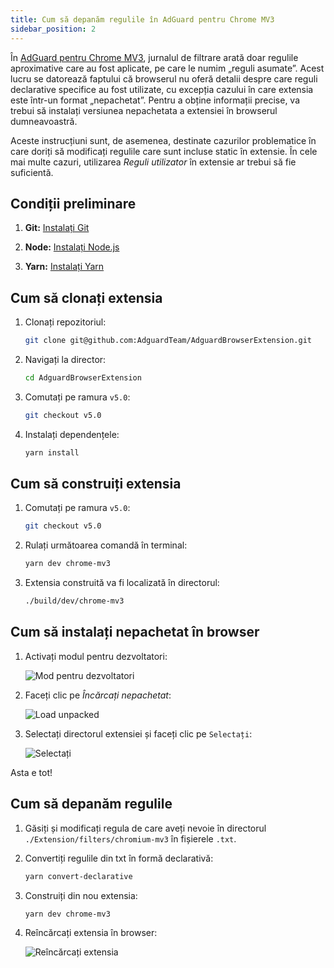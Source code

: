 ```yaml
---
title: Cum să depanăm regulile în AdGuard pentru Chrome MV3
sidebar_position: 2
---
```


În [AdGuard pentru Chrome MV3](/adguard-browser-extension/mv3-version), jurnalul de filtrare arată doar regulile aproximative care au fost aplicate, pe care le numim „reguli asumate”. Acest lucru se datorează faptului că browserul nu oferă detalii despre care reguli declarative specifice au fost utilizate, cu excepția cazului în care extensia este într-un format „nepachetat”. Pentru a obține informații precise, va trebui să instalați versiunea nepachetata a extensiei în browserul dumneavoastră.

Aceste instrucțiuni sunt, de asemenea, destinate cazurilor problematice în care doriți să modificați regulile care sunt incluse static în extensie. În cele mai multe cazuri, utilizarea _Reguli utilizator_ în extensie ar trebui să fie suficientă.

## Condiții preliminare

1. **Git:** [Instalați Git](https://git-scm.com/book/en/v2/Getting-Started-Installing-Git)

2. **Node:** [Instalați Node.js](https://nodejs.org/en/download/package-manager)

3. **Yarn:** [Instalați Yarn](https://classic.yarnpkg.com/lang/en/docs/install)

## Cum să clonați extensia

1. Clonați repozitoriul:

   ```bash
   git clone git@github.com:AdguardTeam/AdguardBrowserExtension.git
   ```

2. Navigați la director:

   ```bash
   cd AdguardBrowserExtension
   ```

3. Comutați pe ramura `v5.0`:

   ```bash
   git checkout v5.0
   ```

4. Instalați dependențele:

   ```bash
   yarn install
   ```

## Cum să construiți extensia

1. Comutați pe ramura `v5.0`:

   ```bash
   git checkout v5.0
   ```

2. Rulați următoarea comandă în terminal:

   ```bash
   yarn dev chrome-mv3
   ```

3. Extensia construită va fi localizată în directorul:

   ```bash
   ./build/dev/chrome-mv3
   ```

## Cum să instalați nepachetat în browser

1. Activați modul pentru dezvoltatori:

   ![Mod pentru dezvoltatori](https://cdn.adtidy.org/content/Kb/ad_blocker/browser_extension/developer_mode.png)

2. Faceți clic pe _Încărcați nepachetat_:

   ![Load unpacked](https://cdn.adtidy.org/content/Kb/ad_blocker/browser_extension/load_unpacked.png)

3. Selectați directorul extensiei și faceți clic pe `Selectați`:

   ![Selectați](https://cdn.adtidy.org/content/Kb/ad_blocker/browser_extension/select.png)

Asta e tot!

## Cum să depanăm regulile

1. Găsiți și modificați regula de care aveți nevoie în directorul `./Extension/filters/chromium-mv3` în fișierele `.txt`.

2. Convertiți regulile din txt în formă declarativă:

   ```bash
   yarn convert-declarative
   ```

3. Construiți din nou extensia:

   ```bash
   yarn dev chrome-mv3
   ```

4. Reîncărcați extensia în browser:

   ![Reîncărcați extensia](https://cdn.adtidy.org/content/Kb/ad_blocker/browser_extension/reload_extension.png)
